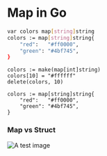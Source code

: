 # Map in Go

```bash
var colors map[string]string
colors := map[string]string{
    "red":   "#ff0000",
    "green": "#4bf745",
}
```

```
colors := make(map[int]string)
colors[10] = "#ffffff"
delete(colors, 10)
```

```
colors := map[string]string{
    "red":   "#ff0000",
    "green": "#4bf745",
}
```

### Map vs Struct
![A test image](./map-vs-struct.png)